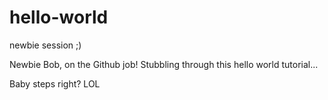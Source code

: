 # hello-world
newbie session ;)

Newbie Bob, on the Github job!
Stubbling through this hello world tutorial...

Baby steps right? LOL

